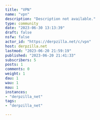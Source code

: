 ```yaml
---
title: "VPN" 
name: "vpn"
description: "Description not available."
type: community
date: "2023-06-30 13:13:39"
draft: false
nsfw: false
actor_id: "https://derpzilla.net/c/vpn"
host: derpzilla.net
lastmod: "2023-06-20 21:59:19"
published: "2023-06-20 21:41:33"
subscribers: 5
posts: 1
comments: 0
weight: 1
dau: 1
wau: 1
mau: 1
instances:
- "derpzilla_net"
tags: 
- "derpzilla_net"

---
```

